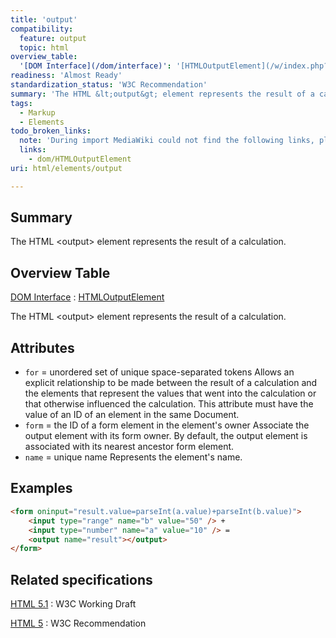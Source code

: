 ```yaml
---
title: 'output'
compatibility:
  feature: output
  topic: html
overview_table:
  '[DOM Interface](/dom/interface)': '[HTMLOutputElement](/w/index.php?title=dom/HTMLOutputElement&action=edit&redlink=1)'
readiness: 'Almost Ready'
standardization_status: 'W3C Recommendation'
summary: 'The HTML &lt;output&gt; element represents the result of a calculation.'
tags:
  - Markup
  - Elements
todo_broken_links:
  note: 'During import MediaWiki could not find the following links, please fix and adjust this list.'
  links:
    - dom/HTMLOutputElement
uri: html/elements/output

---
```

## Summary

The HTML &lt;output&gt; element represents the result of a calculation.

## Overview Table

[DOM Interface](/dom/interface)
:   [HTMLOutputElement](/w/index.php?title=dom/HTMLOutputElement&action=edit&redlink=1)

The HTML \<output\> element represents the result of a calculation.

## Attributes

-   `for` = unordered set of unique space-separated tokens
    Allows an explicit relationship to be made between the result of a calculation and the elements that represent the values that went into the calculation or that otherwise influenced the calculation.
    This attribute must have the value of an ID of an element in the same Document.
-   `form` = the ID of a form element in the element's owner
    Associate the output element with its form owner.
    By default, the output element is associated with its nearest ancestor form element.
-   `name` = unique name
    Represents the element's name.

## Examples

``` html
<form oninput="result.value=parseInt(a.value)+parseInt(b.value)">
    <input type="range" name="b" value="50" /> +
    <input type="number" name="a" value="10" /> =
    <output name="result"></output>
</form>
```

## Related specifications

[HTML 5.1](http://www.w3.org/TR/html51/forms.html#the-output-element)
:   W3C Working Draft

[HTML 5](http://www.w3.org/TR/html5/forms.html#the-output-element)
:   W3C Recommendation

